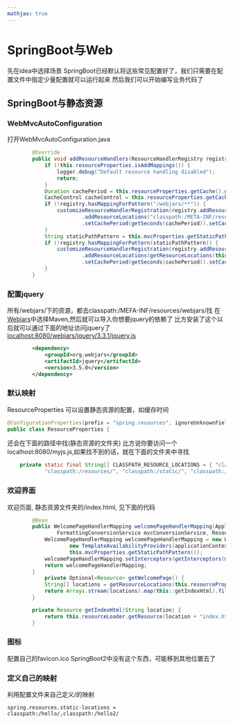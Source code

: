 ```yaml
---
mathjax: true
---
```


# SpringBoot与Web
先在idea中选择场景
SpringBoot已经默认将这些常见配置好了，我们只需要在配置文件中指定少量配置就可以运行起来
然后我们可以开始编写业务代码了


## SpringBoot与静态资源
### WebMvcAutoConfiguration
打开WebMvcAutoConfiguration.java
```java
		@Override
		public void addResourceHandlers(ResourceHandlerRegistry registry) {
			if (!this.resourceProperties.isAddMappings()) {
				logger.debug("Default resource handling disabled");
				return;
			}
			Duration cachePeriod = this.resourceProperties.getCache().getPeriod();
			CacheControl cacheControl = this.resourceProperties.getCache().getCachecontrol().toHttpCacheControl();
			if (!registry.hasMappingForPattern("/webjars/**")) {
				customizeResourceHandlerRegistration(registry.addResourceHandler("/webjars/**")
						.addResourceLocations("classpath:/META-INF/resources/webjars/")
						.setCachePeriod(getSeconds(cachePeriod)).setCacheControl(cacheControl));
			}
			String staticPathPattern = this.mvcProperties.getStaticPathPattern();
			if (!registry.hasMappingForPattern(staticPathPattern)) {
				customizeResourceHandlerRegistration(registry.addResourceHandler(staticPathPattern)
						.addResourceLocations(getResourceLocations(this.resourceProperties.getStaticLocations()))
						.setCachePeriod(getSeconds(cachePeriod)).setCacheControl(cacheControl));
			}
		}
```
<!-- more -->
### 配置jquery
所有/webjars/下的资源，都去classpath:/MEFA-INF/resources/webjars/找
在[Webjars](http://webjars.org)中选择Maven,然后就可以导入你想要jquery的依赖了
比方安装了这个以后就可以通过下面的地址访问jquery了[localhost:8080/webjars/jquery/3.3.1/jquery.js](localhost:8080/webjars/jquery/3.5.0/jquery.js)

```xml
        <dependency>
            <groupId>org.webjars</groupId>
            <artifactId>jquery</artifactId>
            <version>3.5.0</version>
        </dependency>
```
### 默认映射
ResourceProperties 可以设置静态资源的配置，如缓存时间
```java
@ConfigurationProperties(prefix = "spring.resources", ignoreUnknownFields = false)
public class ResourceProperties {
```
还会在下面的路径中找(静态资源的文件夹)
比方说你要访问一个localhost:8080/myjs.js,如果找不到的话，就在下面的文件夹中寻找
```java
	private static final String[] CLASSPATH_RESOURCE_LOCATIONS = { "classpath:/META-INF/resources/",
			"classpath:/resources/", "classpath:/static/", "classpath:/public/" };
```
### 欢迎界面
欢迎页面, 静态资源文件夹的/index.html, 见下面的代码
```java
		@Bean
		public WelcomePageHandlerMapping welcomePageHandlerMapping(ApplicationContext applicationContext,
				FormattingConversionService mvcConversionService, ResourceUrlProvider mvcResourceUrlProvider) {
			WelcomePageHandlerMapping welcomePageHandlerMapping = new WelcomePageHandlerMapping(
					new TemplateAvailabilityProviders(applicationContext), applicationContext, getWelcomePage(),
					this.mvcProperties.getStaticPathPattern());
			welcomePageHandlerMapping.setInterceptors(getInterceptors(mvcConversionService, mvcResourceUrlProvider));
			return welcomePageHandlerMapping;
		}
    		private Optional<Resource> getWelcomePage() {
			String[] locations = getResourceLocations(this.resourceProperties.getStaticLocations());
			return Arrays.stream(locations).map(this::getIndexHtml).filter(this::isReadable).findFirst();
		}

		private Resource getIndexHtml(String location) {
			return this.resourceLoader.getResource(location + "index.html");
		}
```
### 图标
配置自己的favicon.ico
SpringBoot2中没有这个东西，可能移到其他位置去了
### 定义自己的映射
利用配置文件来自己定义/的映射
```properties
spring.resources.static-locations = classpath:/hello/,classpath:/hello2/
```